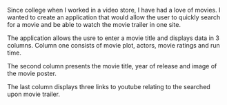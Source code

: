 Since college when I worked in a video store, I have had a love of movies.  I wanted to create an application that would 
allow the user to quickly search for a movie and be able to watch the movie trailer in one site.

The application allows the usre to enter a movie title and displays data in 3 columns.  Column one consists of movie plot, 
actors, movie ratings and run time.

The second column presents the movie title, year of release and image of the movie poster.

The last column displays three links to youtube relating to the searched upon movie trailer.
